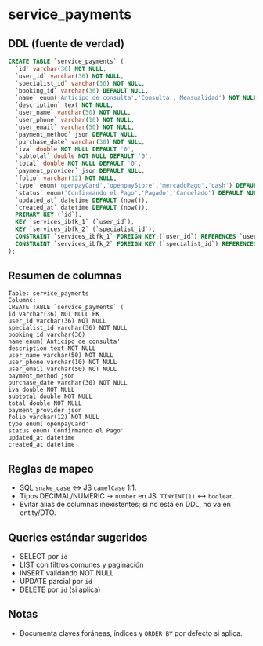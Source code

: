 # service_payments

## DDL (fuente de verdad)

```sql
CREATE TABLE `service_payments` (
  `id` varchar(36) NOT NULL,
  `user_id` varchar(36) NOT NULL,
  `specialist_id` varchar(36) NOT NULL,
  `booking_id` varchar(36) DEFAULT NULL,
  `name` enum('Anticipo de consulta','Consulta','Mensualidad') NOT NULL,
  `description` text NOT NULL,
  `user_name` varchar(50) NOT NULL,
  `user_phone` varchar(10) NOT NULL,
  `user_email` varchar(50) NOT NULL,
  `payment_method` json DEFAULT NULL,
  `purchase_date` varchar(30) NOT NULL,
  `iva` double NOT NULL DEFAULT '0',
  `subtotal` double NOT NULL DEFAULT '0',
  `total` double NOT NULL DEFAULT '0',
  `payment_provider` json DEFAULT NULL,
  `folio` varchar(12) NOT NULL,
  `type` enum('openpayCard','openpayStore','mercadoPago','cash') DEFAULT NULL,
  `status` enum('Confirmando el Pago','Pagado','Cancelado') DEFAULT NULL,
  `updated_at` datetime DEFAULT (now()),
  `created_at` datetime DEFAULT (now()),
  PRIMARY KEY (`id`),
  KEY `services_ibfk_1` (`user_id`),
  KEY `services_ibfk_2` (`specialist_id`),
  CONSTRAINT `services_ibfk_1` FOREIGN KEY (`user_id`) REFERENCES `users` (`id`),
  CONSTRAINT `services_ibfk_2` FOREIGN KEY (`specialist_id`) REFERENCES `users` (`id`)
);
```

## Resumen de columnas

```
Table: service_payments
Columns:
CREATE TABLE `service_payments` (
id varchar(36) NOT NULL PK
user_id varchar(36) NOT NULL
specialist_id varchar(36) NOT NULL
booking_id varchar(36)
name enum('Anticipo de consulta'
description text NOT NULL
user_name varchar(50) NOT NULL
user_phone varchar(10) NOT NULL
user_email varchar(50) NOT NULL
payment_method json
purchase_date varchar(30) NOT NULL
iva double NOT NULL
subtotal double NOT NULL
total double NOT NULL
payment_provider json
folio varchar(12) NOT NULL
type enum('openpayCard'
status enum('Confirmando el Pago'
updated_at datetime
created_at datetime
```

## Reglas de mapeo

- SQL `snake_case` ↔ JS `camelCase` 1:1.
- Tipos DECIMAL/NUMERIC → `number` en JS. `TINYINT(1)` ↔ `boolean`.
- Evitar alias de columnas inexistentes; si no está en DDL, no va en entity/DTO.

## Queries estándar sugeridos

- SELECT por `id`
- LIST con filtros comunes y paginación
- INSERT validando NOT NULL
- UPDATE parcial por `id`
- DELETE por `id` (si aplica)

## Notas

- Documenta claves foráneas, índices y `ORDER BY` por defecto si aplica.
